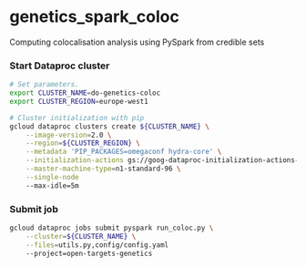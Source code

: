 # genetics_spark_coloc
Computing colocalisation analysis using PySpark from credible sets

### Start Dataproc cluster

```bash
# Set parameters.
export CLUSTER_NAME=do-genetics-coloc
export CLUSTER_REGION=europe-west1

# Cluster initialization with pip
gcloud dataproc clusters create ${CLUSTER_NAME} \
    --image-version=2.0 \
    --region=${CLUSTER_REGION} \
    --metadata 'PIP_PACKAGES=omegaconf hydra-core' \
    --initialization-actions gs://goog-dataproc-initialization-actions-europe-west1/python/pip-install.sh                                                  \
    --master-machine-type=n1-standard-96 \
    --single-node
    --max-idle=5m
```

### Submit job

```bash
gcloud dataproc jobs submit pyspark run_coloc.py \
    --cluster=${CLUSTER_NAME} \
    --files=utils.py,config/config.yaml
    --project=open-targets-genetics
```